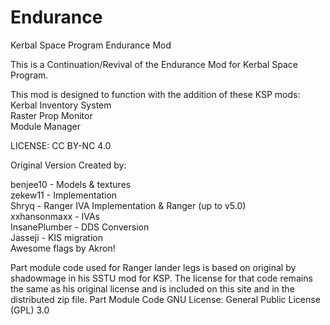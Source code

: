 # Endurance   
Kerbal Space Program Endurance Mod   

This is a Continuation/Revival of the Endurance Mod for Kerbal Space Program.   

This mod is designed to function with the addition of these KSP mods:   
Kerbal Inventory System   
Raster Prop Monitor   
Module Manager   

LICENSE: CC BY-NC 4.0   

Original Version Created by:   

benjee10 - Models & textures   
zekew11 - Implementation   
Shryq - Ranger IVA Implementation & Ranger (up to v5.0)   
xxhansonmaxx - IVAs   
InsanePlumber - DDS Conversion   
Jasseji - KIS migration   
Awesome flags by Akron!   


Part module code used for Ranger lander legs is based on original by shadowmage in his SSTU mod for KSP.
The license for that code remains the same as his original license and is included on this site and in the distributed zip file.
Part Module Code GNU License: General Public License (GPL) 3.0 

